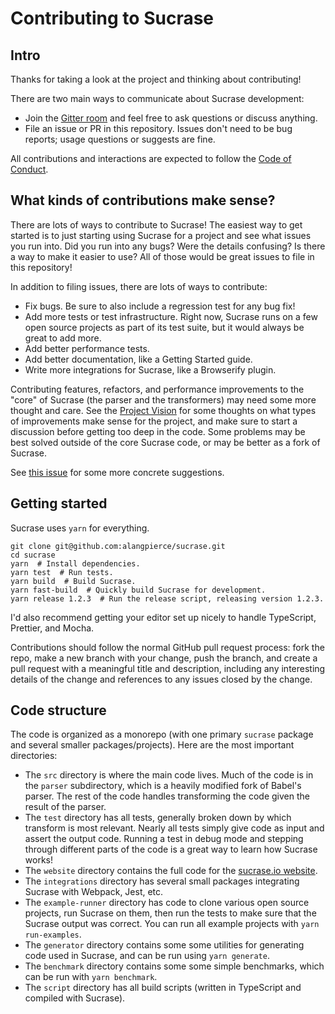 # Contributing to Sucrase

## Intro

Thanks for taking a look at the project and thinking about contributing!

There are two main ways to communicate about Sucrase development:
* Join the [Gitter room](https://gitter.im/sucrasejs/Lobby) and feel free to ask
  questions or discuss anything.
* File an issue or PR in this repository. Issues don't need to be bug reports;
  usage questions or suggests are fine.

All contributions and interactions are expected to follow the
[Code of Conduct](./CODE_OF_CONDUCT.md).

## What kinds of contributions make sense?

There are lots of ways to contribute to Sucrase! The easiest way to get started
is to just starting using Sucrase for a project and see what issues you run
into. Did you run into any bugs? Were the details confusing? Is there a way to
make it easier to use? All of those would be great issues to file in this
repository!

In addition to filing issues, there are lots of ways to contribute:

* Fix bugs. Be sure to also include a regression test for any bug fix!
* Add more tests or test infrastructure. Right now, Sucrase runs on a few open
  source projects as part of its test suite, but it would always be great to add
  more.
* Add better performance tests.
* Add better documentation, like a Getting Started guide.
* Write more integrations for Sucrase, like a Browserify plugin.

Contributing features, refactors, and performance improvements to the "core" of
Sucrase (the parser and the transformers) may need some more thought and care.
See the [Project Vision](./docs/PROJECT_VISION.md) for some thoughts on what
types of improvements make sense for the project, and make sure to start a
discussion before getting too deep in the code. Some problems may be best solved
outside of the core Sucrase code, or may be better as a fork of Sucrase.

See [this issue](https://github.com/alangpierce/sucrase/issues/161) for some
more concrete suggestions.

## Getting started

Sucrase uses `yarn` for everything.

```
git clone git@github.com:alangpierce/sucrase.git
cd sucrase
yarn  # Install dependencies.
yarn test  # Run tests.
yarn build  # Build Sucrase.
yarn fast-build  # Quickly build Sucrase for development.
yarn release 1.2.3  # Run the release script, releasing version 1.2.3.
```

I'd also recommend getting your editor set up nicely to handle TypeScript,
Prettier, and Mocha.

Contributions should follow the normal GitHub pull request process: fork the
repo, make a new branch with your change, push the branch, and create a pull
request with a meaningful title and description, including any interesting
details of the change and references to any issues closed by the change.

## Code structure

The code is organized as a monorepo (with one primary `sucrase` package and
several smaller packages/projects). Here are the most important directories:
* The `src` directory is where the main code lives. Much of the code is in the
  `parser` subdirectory, which is a heavily modified fork of Babel's parser. The
  rest of the code handles transforming the code given the result of the parser.
* The `test` directory has all tests, generally broken down by which transform
  is most relevant. Nearly all tests simply give code as input and assert the
  output code. Running a test in debug mode and stepping through different parts
  of the code is a great way to learn how Sucrase works!
* The `website` directory contains the full code for the
  [sucrase.io website](https://sucrase.io).
* The `integrations` directory has several small packages integrating Sucrase
  with Webpack, Jest, etc.
* The `example-runner` directory has code to clone various open source projects,
  run Sucrase on them, then run the tests to make sure that the Sucrase output
  was correct. You can run all example projects with `yarn run-examples`.
* The `generator` directory contains some some utilities for generating code
  used in Sucrase, and can be run using `yarn generate`.
* The `benchmark` directory contains some some simple benchmarks, which can be
  run with `yarn benchmark`.
* The `script` directory has all build scripts (written in TypeScript and
  compiled with Sucrase).
